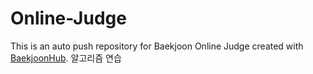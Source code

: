# Online-Judge
This is an auto push repository for Baekjoon Online Judge created with [BaekjoonHub](https://github.com/BaekjoonHub/BaekjoonHub).
알고리즘 연습
